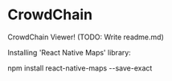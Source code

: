 # CrowdChain
CrowdChain Viewer! (TODO: Write readme.md)


Installing 'React Native Maps' library:

npm install react-native-maps --save-exact
